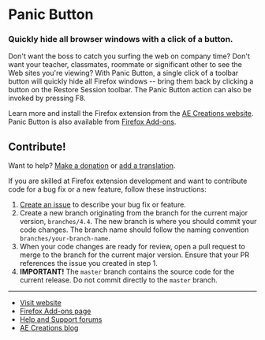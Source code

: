 # Panic Button
### Quickly hide all browser windows with a click of a button.

Don't want the boss to catch you surfing the web on company time?  Don't want your teacher, classmates, roommate or significant other to see the Web sites you're viewing?  With Panic Button, a single click of a toolbar button will quickly hide all Firefox windows -- bring them back by clicking a button on the Restore Session toolbar.  The Panic Button action can also be invoked by pressing F8.

Learn more and install the Firefox extension from the [AE Creations website](https://aecreations.io/panicbutton/).  Panic Button is also available from [Firefox Add-ons](https://addons.mozilla.org/firefox/addon/panic-button/).

## Contribute!

Want to help?  [Make a donation](https://liberapay.com/aecreations/) or [add a translation](https://crowdin.com/project/aecreations-panic-button).

If you are skilled at Firefox extension development and want to contribute code for a bug fix or a new feature, follow these instructions:

1. [Create an issue](https://github.com/aecreations/panicbutton/issues/new) to describe your bug fix or feature.
2. Create a new branch originating from the branch for the current major version, `branches/4.4`.  The new branch is where you should commit your code changes.  The branch name should follow the naming convention `branches/your-branch-name`.
3. When your code changes are ready for review, open a pull request to merge to the branch for the current major version.  Ensure that your PR references the issue you created in step 1.
4. **IMPORTANT!**  The `master` branch contains the source code for the current release.  Do not commit directly to the `master` branch.


---

* [Visit website](https://aecreations.io/panicbutton/index.php)
* [Firefox Add-ons page](https://addons.mozilla.org/firefox/addon/panic-button/)
* [Help and Support forums](https://aecreations.io/forums)
* [AE Creations blog](https://aecreations.blogspot.com/)
